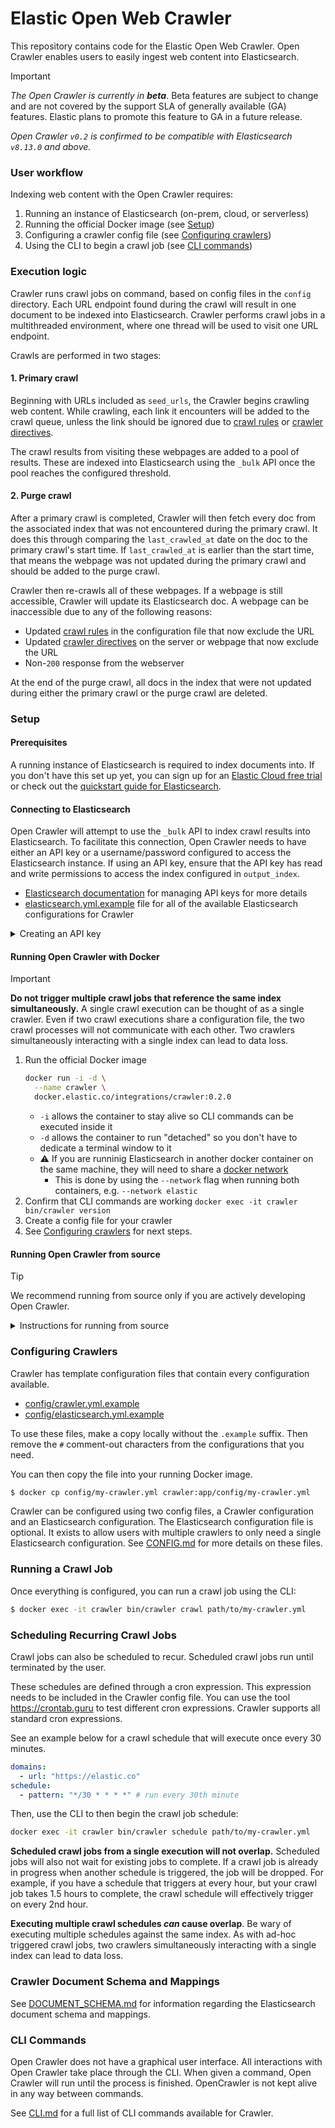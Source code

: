# Elastic Open Web Crawler

This repository contains code for the Elastic Open Web Crawler.
Open Crawler enables users to easily ingest web content into Elasticsearch.

> [!IMPORTANT]
> _The Open Crawler is currently in **beta**_.
Beta features are subject to change and are not covered by the support SLA of generally available (GA) features.
Elastic plans to promote this feature to GA in a future release.

_Open Crawler `v0.2` is confirmed to be compatible with Elasticsearch `v8.13.0` and above._

### User workflow

Indexing web content with the Open Crawler requires:

1. Running an instance of Elasticsearch (on-prem, cloud, or serverless)
2. Running the official Docker image (see [Setup](#setup))
3. Configuring a crawler config file (see [Configuring crawlers](#configuring-crawlers))
4. Using the CLI to begin a crawl job (see [CLI commands](#cli-commands))

### Execution logic

Crawler runs crawl jobs on command, based on config files in the `config` directory.
Each URL endpoint found during the crawl will result in one document to be indexed into Elasticsearch.
Crawler performs crawl jobs in a multithreaded environment, where one thread will be used to visit one URL endpoint.

Crawls are performed in two stages:

#### 1. Primary crawl

Beginning with URLs included as `seed_urls`, the Crawler begins crawling web content.
While crawling, each link it encounters will be added to the crawl queue, unless the link should be ignored due to [crawl rules](./docs/features/CRAWL_RULES.md) or [crawler directives](./docs/features/CRAWLER_DIRECTIVES.md).

The crawl results from visiting these webpages are added to a pool of results.
These are indexed into Elasticsearch using the `_bulk` API once the pool reaches the configured threshold.

#### 2. Purge crawl

After a primary crawl is completed, Crawler will then fetch every doc from the associated index that was not encountered during the primary crawl.
It does this through comparing the `last_crawled_at` date on the doc to the primary crawl's start time.
If `last_crawled_at` is earlier than the start time, that means the webpage was not updated during the primary crawl and should be added to the purge crawl.

Crawler then re-crawls all of these webpages.
If a webpage is still accessible, Crawler will update its Elasticsearch doc.
A webpage can be inaccessible due to any of the following reasons:

- Updated [crawl rules](./docs/features/CRAWL_RULES.md) in the configuration file that now exclude the URL
- Updated [crawler directives](./docs/features/CRAWLER_DIRECTIVES.md) on the server or webpage that now exclude the URL
- Non-`200` response from the webserver

At the end of the purge crawl, all docs in the index that were not updated during either the primary crawl or the purge crawl are deleted.

### Setup

#### Prerequisites

A running instance of Elasticsearch is required to index documents into.
If you don't have this set up yet, you can sign up for an [Elastic Cloud free trial](https://www.elastic.co/cloud/cloud-trial-overview) or check out the [quickstart guide for Elasticsearch](https://www.elastic.co/guide/en/elasticsearch/reference/master/quickstart.html).

#### Connecting to Elasticsearch

Open Crawler will attempt to use the `_bulk` API to index crawl results into Elasticsearch.
To facilitate this connection, Open Crawler needs to have either an API key or a username/password configured to access the Elasticsearch instance.
If using an API key, ensure that the API key has read and write permissions to access the index configured in `output_index`.

- [Elasticsearch documentation](https://www.elastic.co/guide/en/elasticsearch/reference/current/security-api-create-api-key.html) for managing API keys for more details
- [elasticsearch.yml.example](config/elasticsearch.yml.example) file for all of the available Elasticsearch configurations for Crawler

<details>
  <summary>Creating an API key</summary>
  Here is an example of creating an API key with minimal permissions for Open Crawler.
  This will return a JSON with an `encoded` key.
  The value of `encoded` is what Open Crawler can use in its configuration.

  ```bash
  POST /_security/api_key
  {
    "name": "my-api-key",
    "role_descriptors": { 
      "my-crawler-role": {
        "cluster": ["all"],
        "indices": [
          {
            "names": ["my-crawler-index-name"],
            "privileges": ["all"]
          }
        ]
      }
    },
    "metadata": {
      "application": "my-crawler"
    }
  }
  ```
</details>

#### Running Open Crawler with Docker

> [!IMPORTANT]
> **Do not trigger multiple crawl jobs that reference the same index simultaneously.**
A single crawl execution can be thought of as a single crawler.
Even if two crawl executions share a configuration file, the two crawl processes will not communicate with each other.
Two crawlers simultaneously interacting with a single index can lead to data loss.

1. Run the official Docker image
    ```bash
    docker run -i -d \
      --name crawler \
      docker.elastic.co/integrations/crawler:0.2.0
    ```
    - `-i` allows the container to stay alive so CLI commands can be executed inside it
    - `-d` allows the container to run "detached" so you don't have to dedicate a terminal window to it
    - ⚠️ If you are runninig Elasticsearch in another docker container on the same machine, they will need to share a [docker network](https://docs.docker.com/engine/network/)
        - This is done by using the `--network` flag when running both containers, e.g. `--network elastic`
2. Confirm that CLI commands are working `docker exec -it crawler bin/crawler version` 
3. Create a config file for your crawler
4. See [Configuring crawlers](#configuring-crawlers) for next steps.

#### Running Open Crawler from source

> [!TIP]
> We recommend running from source only if you are actively developing Open Crawler.

<details>
  <summary>Instructions for running from source</summary>
  ℹ️ Open Crawler uses both JRuby and Java.
  We recommend using version managers for both.
  When developing Open Crawler we use <b>rbenv</b> and <b>jenv</b>.
  There are instructions for setting up these env managers here:

  - [Official documentation for installing jenv](https://www.jenv.be/)
  - [Official documentation for installing rbenv](https://github.com/rbenv/rbenv?tab=readme-ov-file#installation)

  1. Clone the repository: `git clone https://github.com/elastic/crawler.git`
  2. Go to the root of the Open Crawler directory and check the expected Java and Ruby versions are being used:
      ```bash
      # should output the same version as `.ruby-version`
      $ ruby --version

      # should output the same version as `.java-version`
      $ java --version
      ```

  3. If the versions seem correct, you can install dependencies:
      ```bash
      $ make install
      ```

     You can also use the env variable `CRAWLER_MANAGE_ENV` to have the install script automatically check whether `rbenv` and `jenv` are installed, and that the correct versions are running on both:
     Doing this requires that you use both `rbenv` and `jenv` in your local setup.

      ```bash
      $ CRAWLER_MANAGE_ENV=true make install
      ```
</details>

### Configuring Crawlers

Crawler has template configuration files that contain every configuration available.

- [config/crawler.yml.example](config/crawler.yml.example)
- [config/elasticsearch.yml.example](config/elasticsearch.yml.example)

To use these files, make a copy locally without the `.example` suffix.
Then remove the `#` comment-out characters from the configurations that you need.

You can then copy the file into your running Docker image.

```bash
$ docker cp config/my-crawler.yml crawler:app/config/my-crawler.yml
```

Crawler can be configured using two config files, a Crawler configuration and an Elasticsearch configuration.
The Elasticsearch configuration file is optional.
It exists to allow users with multiple crawlers to only need a single Elasticsearch configuration.
See [CONFIG.md](docs/CONFIG.md) for more details on these files.

### Running a Crawl Job

Once everything is configured, you can run a crawl job using the CLI:

```bash
$ docker exec -it crawler bin/crawler crawl path/to/my-crawler.yml
```

### Scheduling Recurring Crawl Jobs

Crawl jobs can also be scheduled to recur.
Scheduled crawl jobs run until terminated by the user.

These schedules are defined through a cron expression.
This expression needs to be included in the Crawler config file.
You can use the tool https://crontab.guru to test different cron expressions.
Crawler supports all standard cron expressions.

See an example below for a crawl schedule that will execute once every 30 minutes.

```yaml
domains:
  - url: "https://elastic.co"
schedule:
  - pattern: "*/30 * * * *" # run every 30th minute
```

Then, use the CLI to then begin the crawl job schedule:

```bash
docker exec -it crawler bin/crawler schedule path/to/my-crawler.yml
```

**Scheduled crawl jobs from a single execution will not overlap.**
Scheduled jobs will also not wait for existing jobs to complete.
If a crawl job is already in progress when another schedule is triggered, the job will be dropped.
For example, if you have a schedule that triggers at every hour, but your crawl job takes 1.5 hours to complete, the crawl schedule will effectively trigger on every 2nd hour.

**Executing multiple crawl schedules _can_ cause overlap**.
Be wary of executing multiple schedules against the same index.
As with ad-hoc triggered crawl jobs, two crawlers simultaneously interacting with a single index can lead to data loss.

### Crawler Document Schema and Mappings

See [DOCUMENT_SCHEMA.md](docs/DOCUMENT_SCHEMA.md) for information regarding the Elasticsearch document schema and mappings.

### CLI Commands

Open Crawler does not have a graphical user interface.
All interactions with Open Crawler take place through the CLI.
When given a command, Open Crawler will run until the process is finished.
OpenCrawler is not kept alive in any way between commands.

See [CLI.md](docs/CLI.md) for a full list of CLI commands available for Crawler.
